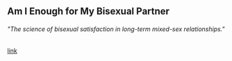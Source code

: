 ## Am I Enough for My Bisexual Partner

###### "The science of bisexual satisfaction in long-term mixed-sex relationships."

[link](https://www.psychologytoday.com/intl/blog/the-power-pleasure/202101/am-i-enough-my-bisexual-partner)
